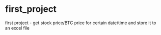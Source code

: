 first_project
=============

first project - get stock price/BTC price for certain date/time and store it to an excel file
